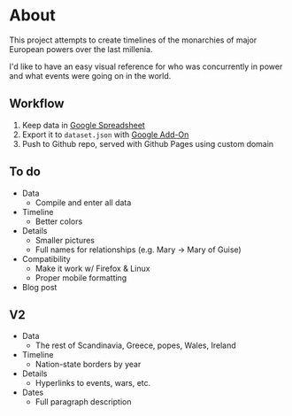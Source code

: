 # About

This project attempts to create timelines of the monarchies of major European powers over the last millenia.

I'd like to have an easy visual reference for who was concurrently in power and what events were going on in the world.

## Workflow

1. Keep data in [Google Spreadsheet](https://docs.google.com/spreadsheets/d/1gn-62AWtt5o4PnbMgzs6VUlbykweki1MGnm5nee7zTM/edit?usp=sharing)
2. Export it to `dataset.json` with [Google Add-On](https://chrome.google.com/webstore/detail/export-sheet-data/bfdcopkbamihhchdnjghdknibmcnfplk?hl=en)
3. Push to Github repo, served with Github Pages using custom domain

## To do

- Data
  - Compile and enter all data
- Timeline
  - Better colors
- Details
  - Smaller pictures
  - Full names for relationships (e.g. Mary -> Mary of Guise)
- Compatibility
  - Make it work w/ Firefox & Linux
  - Proper mobile formatting
- Blog post

## V2

- Data
  - The rest of Scandinavia, Greece, popes, Wales, Ireland
- Timeline
  - Nation-state borders by year
- Details
  - Hyperlinks to events, wars, etc.
- Dates
  - Full paragraph description
